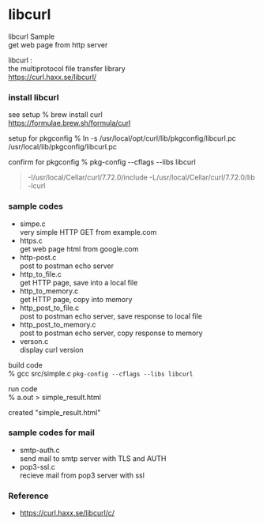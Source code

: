 libcurl
===============

libcurl Sample <br/>
get web page from http server <br/>

libcurl : <br/>
the multiprotocol file transfer library <br/> 
https://curl.haxx.se/libcurl/ <br/>


###  install libcurl
see setup
% brew install curl <br/>
https://formulae.brew.sh/formula/curl <br/>

setup for pkgconfig
% ln -s /usr/local/opt/curl/lib/pkgconfig/libcurl.pc /usr/local/lib/pkgconfig/libcurl.pc

confirm for pkgconfig
% pkg-config --cflags --libs libcurl
> -I/usr/local/Cellar/curl/7.72.0/include 
> -L/usr/local/Cellar/curl/7.72.0/lib -lcurl

### sample codes
- simpe.c <br/>
 very simple HTTP GET from example.com <br/>
- https.c <br/>
get web page html from google.com <br/>
- http-post.c <br/>
 post to postman echo server <br/>
- http_to_file.c <br/>
get HTTP page, save into a local file <br/>
- http_to_memory.c <br/>
get HTTP page, copy into memory <br/>
- http_post_to_file.c <br/>
post to postman echo server,  save response to local file <br/>
- http_post_to_memory.c <br/>
post to postman echo server,  copy response to memory <br/>
- verson.c <br/>
display curl version <br/>


build code <br/>
% gcc src/simple.c `pkg-config --cflags --libs libcurl` <br/>  

run code <br/>
% a.out > simple_result.html

created "simple_result.html"

### sample codes for mail
- smtp-auth.c <br/>
 send mail to smtp server with TLS and AUTH <br/>
- pop3-ssl.c <br/>
recieve mail from pop3 server with ssl <br/>


### Reference <br/>
- https://curl.haxx.se/libcurl/c/

